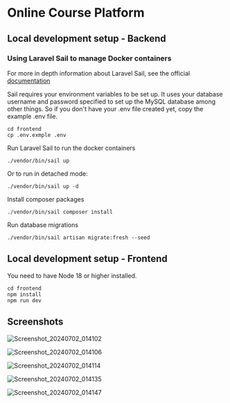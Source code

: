 # Online Course Platform

## Local development setup - Backend

### Using Laravel Sail to manage Docker containers
For more in depth information about Laravel Sail, see the official [documentation](https://laravel.com/docs/11.x/sail)

Sail requires your environment variables to be set up. It uses your database username and password specified to set up
the MySQL database among other things. So if you don't have your .env file created yet, copy the example .env file.
```
cd frontend
cp .env.exmple .env
```

Run Laravel Sail to run the docker containers
```
./vendor/bin/sail up
```

Or to run in detached mode:
```
./vendor/bin/sail up -d
```

Install composer packages
```
./vendor/bin/sail composer install
```

Run database migrations
```
./vendor/bin/sail artisan migrate:fresh --seed
```

## Local development setup - Frontend

You need to have Node 18 or higher installed.

```
cd frontend
npm install
npm run dev
``` 

## Screenshots
![Screenshot_20240702_014102](https://github.com/AlbertCloete/online-course-platform/assets/4183251/0d010db8-82e6-4b6c-b77a-6541316862a4)

![Screenshot_20240702_014106](https://github.com/AlbertCloete/online-course-platform/assets/4183251/423d42f0-8526-4a76-b669-584cd504d18d)

![Screenshot_20240702_014114](https://github.com/AlbertCloete/online-course-platform/assets/4183251/beac3cff-8fe8-41a4-bb3d-556e3f5260d6)

![Screenshot_20240702_014135](https://github.com/AlbertCloete/online-course-platform/assets/4183251/93b50d15-4f32-444d-a7e7-eb523a0913e6)

![Screenshot_20240702_014147](https://github.com/AlbertCloete/online-course-platform/assets/4183251/6978d02a-9376-4ede-bc2d-11fc45f8b6a0)




